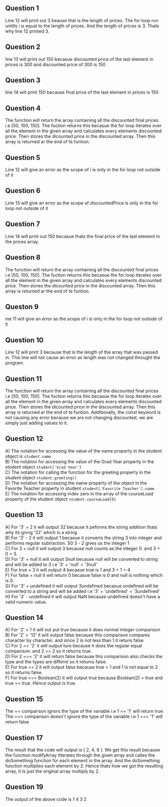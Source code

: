 ## Question 1 ##  
Line 12 will print out 3 beause that is the length of prices. The for loop run untills i is equal to the length of prices. And the length of prices is 3. Thats why line 12 printed 3.  
## Question 2 ##  
line 13 will print out 150 becasue discounted price of the last element in prices is 300 and discounted price of 300 is 150  
## Question 3 ##  
line 14 will print 150 because final price of the last element in prices is 150  
## Question 4 ##  
The function will return the array containing all the discounted final prices i.e [50, 100, 150]. The fuction returns this becasue the for loop iterates over all the element in the given array and calculates every elements discounted price. Then stores the dicounted price in the discounted array. Then this array is returned ar the end of te funtion.   
## Question 5 ##  
Line 12 will give an error as the scope of i is only in the for loop not outside of it  
## Question 6 ##  
Line 13 will give an error as the scope of discountedPrice is only in the for loop not outside of it  
## Question 7 ##  
Line 14 will print out 150 becasue thats the final price of the last element in the prices array.  
## Question 8 ##  
The function will return the array containing all the discounted final prices i.e [50, 100, 150]. The fuction returns this becasue the for loop iterates over all the element in the given array and calculates every elements discounted price. Then stores the dicounted price in the discounted array. Then this array is returned ar the end of te funtion.  
## Queston 9 ##  
ine 11 will give an error as the scope of i is only in the for loop not outside of it  
## Question 10 ##  
Line 12 will print 3 because that is the length of the array that was passed in. This line will not cause an error as length was not changed throught the program.  
## Question 11 ##  
The function will return the array containing all the discounted final prices i.e [50, 100, 150]. The fuction returns this becasue the for loop iterates over all the element in the given array and calculates every elements discounted price. Then stores the dicounted price in the discounted array. Then this array is returned ar the end of te funtion. Additionally, the const keyword is not causing any error because we are not changing discounted, we are simply just adding values to it.  
## Question 12 ##  
A) The notation for accessing the value of the name property in the student object is ``` student.name ```  
B) The notation for accessing the value of the Grad Year property in the student object ``` student['Grad Year'] ```  
C) The notation for calling the function for the greeting property in the student object ``` student.greeting() ```  
D) The notation for accessing the name property of the object in the Favorite Teacher property in student ``` student['Favorite Teacher'].name ```  
E) The notation for accessing index zero in the array of the courseLoad property of the student object ``` student.courseLoad[0] ```  
## Question 13 ##  
A) For '3' + 2 it will output 32 because it peforms the string addition thats why its givng '32' which is a string  
B) For '3' - 2 it will output 1 becasue it converts the string 3 into integer and performs regular subtraction. S0 3 - 2 gives us the integer 1  
C) For 3 + null it will output 3 because null counts as the integer 0. and 3 + 0 = 3.  
D) For '3' + null it will output 3null because null will be converted to string and will be added to 3 i.e '3' + 'null' = '3null'  
E) For true + 3 it will output 4 becasue true is 1 and 3 + 1 = 4  
F) For false + null it will return 0 becasue false is 0 and null is nothing which is 0.  
G) For '3' + undefined it will output 3undefined becasue undefined will be converted to a string and will be added i.e '3' + 'undefined' = '3undefined'  
H) For '3' - undefined it will output NaN because undefined doesn't have a valid numeric value.  
## Question 14 ##  
A) For '2' > 1 it will out put true because it does normal integer comparison  
B) For '2' < '12' it will output false because this comparison compares character by character, and since 2 is not less than 1 it retuns false  
C) For 2 == '2' it will output ture because it does the regular equal comparison. and 2 == 2 so it returns true.  
D) For 2 === '2' it will return false because this comparison also checks the type and the types are differnt so it returns false.  
E) For true == 2 it will output false because true = 1 and 1 is not equal to 2 so it returns false.  
F) For true === Boolean(2) it will output true because Boolean(2) = true and true == true. Hence output is true.  
## Question 15 ##  
The == comparison ignors the type of the variable i.e 1 == '1' will return true  
The === comparison doesn't ignore the type of the variable i.e 1 === '1' will return false  
## Question 17 ##  
The result that the code will output is [ 2, 4, 6 ]. We get this result because the function modifyArray itterates through the given array and calles the doSomething function for each element in the array. And the doSomething function multiplies each element by 2. Hence thats how we got the resulting array, it is just the original array multiply by 2.  
## Question 19 ##  
The output of the above code is 1 4 3 2
